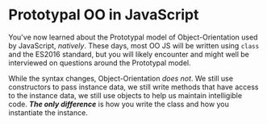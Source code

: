 # Prototypal OO in JavaScript

You've now learned about the Prototypal model of Object-Orientation used by
JavaScript, _natively_. These days, most OO JS will be written using `class`
and the ES2016 standard, but you will likely encounter and might well be
interviewed on questions around the Prototypal model.

While the syntax changes, Object-Orientation _does not_. We still use
constructors to pass instance data, we still write methods that have access to
the instance data, we still use objects to help us maintain intelligible code.
***The only difference*** is how you write the class and how you instantiate
the instance.
